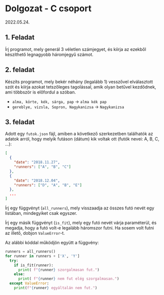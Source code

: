 # Dolgozat - C csoport
2022.05.24.

## 1. Feladat

Írj programot, mely generál 3 véletlen számjegyet, és kiírja az ezekből készíthető legnagyobb háromjegyű számot.


## 2. feladat 
Készíts programot, mely bekér néhány (legalább 1) vesszővel elválasztott szót és kiírja azokat tetszőleges tagolással, amik olyan betűvel kezdődnek, ami többször is előfordul a szóban.

 - `alma, körte, kék, sárga, pap` -> `alma kék pap`
 - `gereblye, vizsla, Sopron, Nagykanizsa` -> `Nagykanizsa`

## 3. feladat
Adott egy `futok.json` fájl, amiben a következő szerkezetben találhatók az adatok arról, hogy melyik futáson (dátum) kik voltak ott (futók nevei: A, B, C, ...):
```json
[
  {
    "date": "2018.11.27",
    "runners": ["A", "B", "C"]
  },
  {
    "date": "2018.12.04",
    "runners": ["D", "A", "B", "E"]
  },
  ...
]


```
Írj egy függvényt (`all_runners`), mely visszaadja az összes futó nevét egy listában, mindegyiket csak egyszer. 

Írj egy másik függvényt (`is_fit`), mely egy futó nevét várja paraméterül, és megadja, hogy a futó volt-e legalább háromszor futni. Ha sosem volt futni az illető, dobjon `ValueError`-t.

Az alábbi kóddal működjön együtt a függvény:

```python
runners = all_runners() 
for runner in runners + ['X', 'Y']
  try:
    if is_fit(runner):
      print( f"{runner} szorgalmasan fut.")
    else:
      print( f"{runner} nem fut elég szorgalmasan.")
  except ValueError:
    print(f"{runner} egyáltalán nem fut.")

```